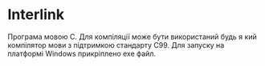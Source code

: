 # Interlink

Програма мовою С. Для компіляції може бути використаний будь я кий компілятор мови з підтримкою стандарту С99.
Для запуску на платформі Windows прикріплено exe файл.

